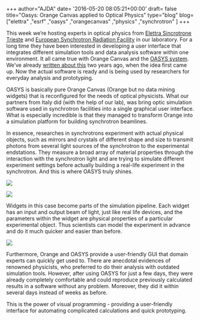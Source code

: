 +++
author="AJDA"
date= '2016-05-20 08:05:21+00:00'
draft= false
title="Oasys: Orange Canvas applied to Optical Physics"
type="blog"
blog=["elettra" ,"esrf" ,"oasys" ,"orangecanvas" ,"physics" ,"synchrotron" ]
+++

This week we’re hosting experts in optical physics from [Elettra Sincrotrone Trieste](https://www.elettra.eu/) and [European Synchrotron Radiation Facility](http://www.esrf.eu/) in our laboratory. For a long time they have been interested in developing a user interface that integrates different simulation tools and data analysis software within one environment. It all came true with Orange Canvas and the [OASYS system](http://www.elettra.eu/oasys.html). We’ve already [written about this](/blog/2014/08/26/orange-canvas-applied-to-x-ray-optics/) two years ago, when the idea first came up. Now the actual software is ready and is being used by researchers for everyday analysis and prototyping.



OASYS is basically pure Orange Canvas (Orange but no data mining widgets) that is reconfigured for the needs of optical physicists. What our partners from Italy did (with the help of our lab), was bring optic simulation software used in synchrotron facilities into a single graphical user interface. What is especially incredible is that they managed to transform Orange into a simulation platform for building synchrotron beamlines.



In essence, researches in synchrotrons experiment with actual physical objects, such as mirrors and crystals of different shape and size to transmit photons from several light sources of the synchrotron to the experimental endstations. They measure a broad array of material properties through the interaction with the synchrotron light and are trying to simulate different experiment settings before actually building a real-life experiment in the synchrotron. And this is where OASYS truly shines.

![](/images/2016/05/f061dd61-69c6-452c-a73d-3d32ed37622c.png)


![](/images/2016/05/unnamed-1.png)


Widgets in this case become parts of the simulation pipeline. Each widget has an input and output beam of light, just like real life devices, and the parameters within the widget are physical properties of a particular experimental object. Thus scientists can model the experiment in advance and do it much quicker and easier than before.

![](/images/2016/05/unnamed.png)


Furthermore, Orange and OASYS provide a user-friendly GUI that domain experts can quickly get used to. There are anecdotal evidences of renowned physicists, who preferred to do their analysis with outdated simulation tools. However, after using OASYS for just a few days, they were already completely comfortable and could reproduce previously calculated results in a software without any problem. Moreover, they did it within several days instead of weeks as before.



This is the power of visual programming - providing a user-friendly interface for automating complicated calculations and quick prototyping.
